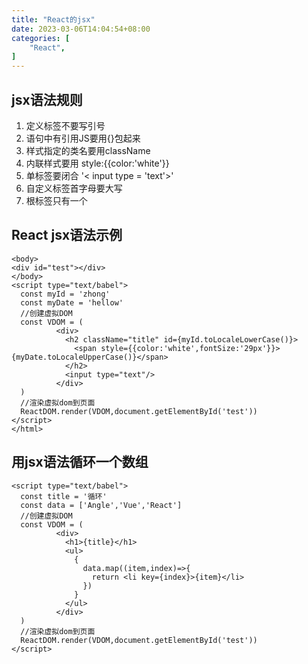 ```yaml
---
title: "React的jsx"
date: 2023-03-06T14:04:54+08:00
categories: [
    "React",
]
---
```

## jsx语法规则
1. 定义标签不要写引号
2. 语句中有引用JS要用{}包起来
3. 样式指定的类名要用className
4. 内联样式要用 style:{{color:'white'}}
5. 单标签要闭合 '< input type = 'text'\>'
6. 自定义标签首字母要大写
7. 根标签只有一个

## React jsx语法示例
```
<body>
<div id="test"></div>
</body>
<script type="text/babel">
  const myId = 'zhong'
  const myDate = 'hellow'
  //创建虚拟DOM
  const VDOM = (
          <div>
            <h2 className="title" id={myId.toLocaleLowerCase()}>
              <span style={{color:'white',fontSize:'29px'}}>{myDate.toLocaleUpperCase()}</span>
            </h2>
            <input type="text"/>
          </div>
  )
  //渲染虚拟dom到页面
  ReactDOM.render(VDOM,document.getElementById('test'))
</script>
</html>
```
## 用jsx语法循环一个数组
```
<script type="text/babel">
  const title = '循环'
  const data = ['Angle','Vue','React']
  //创建虚拟DOM
  const VDOM = (
          <div>
            <h1>{title}</h1>
            <ul>
              {
                data.map((item,index)=>{
                  return <li key={index}>{item}</li>
                })
              }
            </ul>
          </div>
  )
  //渲染虚拟dom到页面
  ReactDOM.render(VDOM,document.getElementById('test'))
</script>
```

